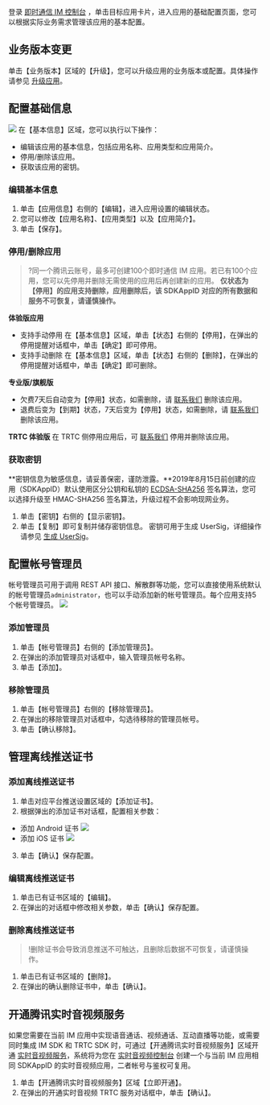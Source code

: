 登录 [即时通信 IM 控制台](https://console.cloud.tencent.com/im) ，单击目标应用卡片，进入应用的基础配置页面，您可以根据实际业务需求管理该应用的基本配置。

## 业务版本变更

单击【业务版本】区域的【升级】，您可以升级应用的业务版本或配置。具体操作请参见 [升级应用](https://cloud.tencent.com/document/product/269/32577#.E5.8D.87.E7.BA.A7.E5.BA.94.E7.94.A8)。

## 配置基础信息
![](https://main.qcloudimg.com/raw/6e02515de636967bfa924a077ed0a5c4.png)
在【基本信息】区域，您可以执行以下操作：
- 编辑该应用的基本信息，包括应用名称、应用类型和应用简介。
- 停用/删除该应用。
- 获取该应用的密钥。

### 编辑基本信息
1. 单击【应用信息】右侧的【编辑】，进入应用设置的编辑状态。
2. 您可以修改【应用名称】、【应用类型】以及【应用简介】。
3. 单击【保存】。

### 停用/删除应用
>?同一个腾讯云账号，最多可创建100个即时通信 IM 应用。若已有100个应用，您可以先停用并删除无需使用的应用后再创建新的应用。
>**仅状态为【停用】的应用支持删除，应用删除后，该 SDKAppID 对应的所有数据和服务不可恢复，请谨慎操作。**



**体验版应用**
- 支持手动停用
 在【基本信息】区域，单击【状态】右侧的【停用】，在弹出的停用提醒对话框中，单击【确定】即可停用。
- 支持手动删除
 在【基本信息】区域，单击【状态】右侧的【删除】，在弹出的停用提醒对话框中，单击【确定】即可删除。

**专业版/旗舰版**
- 欠费7天后自动变为【停用】状态，如需删除，请  [联系我们](https://console.cloud.tencent.com/workorder/category) 删除该应用。
- 退费后变为【到期】状态，7天后变为【停用】状态，如需删除，请  [联系我们](https://console.cloud.tencent.com/workorder/category) 删除该应用。

**TRTC 体验版**
在 TRTC 侧停用应用后，可 [联系我们](https://console.cloud.tencent.com/workorder/category) 停用并删除该应用。


### 获取密钥
**密钥信息为敏感信息，请妥善保密，谨防泄露。**2019年8月15日前创建的应用（SDKAppID）默认使用区分公钥和私钥的 [ECDSA-SHA256](https://cloud.tencent.com/document/product/269/32688#ECDSA-SHA256) 签名算法，您可以选择升级至 HMAC-SHA256 签名算法，升级过程不会影响现网业务。

1. 单击【密钥】右侧的【显示密钥】。
2. 单击【复制】即可复制并储存密钥信息。
  密钥可用于生成 UserSig，详细操作请参见 [生成 UserSig](https://cloud.tencent.com/document/product/269/32688)。

## 配置帐号管理员
帐号管理员可用于调用 REST API 接口、解散群等功能，您可以直接使用系统默认的帐号管理员`administrator`，也可以手动添加新的帐号管理员。每个应用支持5个帐号管理员。
![](https://main.qcloudimg.com/raw/19db2d23fd7ae62d0fa95c4e37458387.png)
[](id:AddAdmin)
###  添加管理员
1. 单击【帐号管理员】右侧的【添加管理员】。
2.  在弹出的添加管理员对话框中，输入管理员帐号名称。
3.  单击【添加】。

### 移除管理员
1. 单击【帐号管理员】右侧的【移除管理员】。
2. 在弹出的移除管理员对话框中，勾选待移除的管理员帐号。
3. 单击【确认移除】。

## 管理离线推送证书

### 添加离线推送证书

1. 单击对应平台推送设置区域的【添加证书】。
2. 根据弹出的添加证书对话框，配置相关参数：
 - 添加 Android 证书
 ![](https://main.qcloudimg.com/raw/11842c1b9d44d7a13e53457ebc0d189d.png)
 - 添加 iOS 证书
 ![](https://main.qcloudimg.com/raw/416ec3e78bf7846fae2276d56df1256d.png)
3. 单击【确认】保存配置。

### 编辑离线推送证书
1. 单击已有证书区域的【编辑】。
2. 在弹出的对话框中修改相关参数，单击【确认】保存配置。

### 删除离线推送证书
>!删除证书会导致消息推送不可触达，且删除后数据不可恢复，请谨慎操作。

1. 单击已有证书区域的【删除】。
2. 在弹出的确认删除证书中，单击【确认】。

## 开通腾讯实时音视频服务
如果您需要在当前 IM 应用中实现语音通话、视频通话、互动直播等功能，或需要同时集成 IM SDK 和 TRTC SDK 时，可通过【开通腾讯实时音视频服务】区域开通 [实时音视频服务](https://cloud.tencent.com/document/product/647)，系统将为您在 [实时音视频控制台](https://console.cloud.tencent.com/trtc) 创建一个与当前 IM 应用相同 SDKAppID 的实时音视频应用，二者帐号与鉴权可复用。

1. 单击【开通腾讯实时音视频服务】区域【立即开通】。
2. 在弹出的开通实时音视频 TRTC 服务对话框中，单击【确认】。
